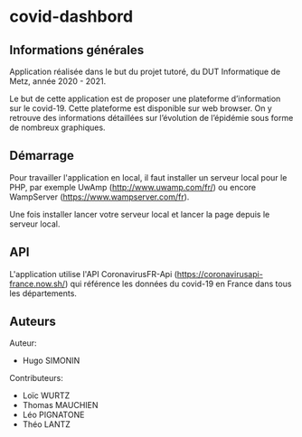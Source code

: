 # covid-dashbord
## Informations générales
Application réalisée dans le but du projet tutoré, du DUT Informatique de Metz, année 2020 - 2021.

Le but de cette application est de proposer une plateforme d’information sur le covid-19. Cette plateforme est disponible sur web browser. On y retrouve des informations détaillées sur l’évolution de l’épidémie sous forme de nombreux graphiques.
## Démarrage
Pour travailler l'application en local, il faut installer un serveur local pour le PHP, par exemple UwAmp (http://www.uwamp.com/fr/) ou encore WampServer (https://www.wampserver.com/fr).

Une fois installer lancer votre serveur local et lancer la page depuis le serveur local.
## API
L'application utilise l'API CoronavirusFR-Api (https://coronavirusapi-france.now.sh/) qui référence les données du covid-19 en France dans tous les départements.

## Auteurs
Auteur:
- Hugo SIMONIN

Contributeurs:
- Loïc WURTZ
- Thomas MAUCHIEN
- Léo PIGNATONE
- Théo LANTZ
